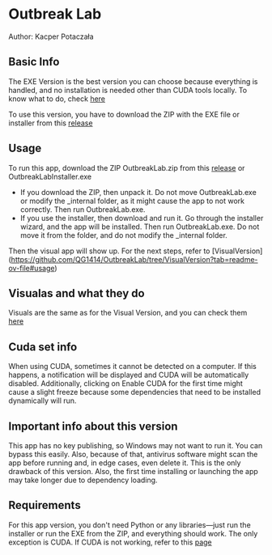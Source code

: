 # Outbreak Lab
Author: Kacper Potaczała


## Basic Info
The EXE Version is the best version you can choose because everything is handled, and no installation is needed other than CUDA tools locally. To know what to do, check [here](https://github.com/QG1414/OutbreakLab?tab=readme-ov-file#cuda-information)

To use this version, you have to download the ZIP with the EXE file or installer from this [release](https://github.com/QG1414/OutbreakLab/releases/tag/ExeVersionRelease)

## Usage
To run this app, download the ZIP OutbreakLab.zip from this [release](https://github.com/QG1414/OutbreakLab/releases/tag/VisualVersionRelease) or OutbreakLabInstaller.exe
 * If you download the ZIP, then unpack it. Do not move OutbreakLab.exe or modify the _internal folder, as it might cause the app to not work correctly. Then run OutbreakLab.exe.
 * If you use the installer, then download and run it. Go through the installer wizard, and the app will be installed. Then run OutbreakLab.exe. Do not move it from the folder, and do not modify the _internal folder.

Then the visual app will show up. For the next steps, refer to [VisualVersion] (https://github.com/QG1414/OutbreakLab/tree/VisualVersion?tab=readme-ov-file#usage)

## Visualas and what they do

Visuals are the same as for the Visual Version, and you can check them [here](https://github.com/QG1414/OutbreakLab/tree/VisualVersion?tab=readme-ov-file#visualas-and-what-they-do)

## Cuda set info
When using CUDA, sometimes it cannot be detected on a computer. If this happens, a notification will be displayed and CUDA will be automatically disabled.
Additionally, clicking on Enable CUDA for the first time might cause a slight freeze because some dependencies that need to be installed dynamically will run.

## Important info about this version
This app has no key publishing, so Windows may not want to run it. You can bypass this easily.
Also, because of that, antivirus software might scan the app before running and, in edge cases, even delete it. This is the only drawback of this version.
Also, the first time installing or launching the app may take longer due to dependency loading.

## Requirements
For this app version, you don't need Python or any libraries—just run the installer or run the EXE from the ZIP, and everything should work.
The only exception is CUDA. If CUDA is not working, refer to this [page](https://github.com/QG1414/OutbreakLab/tree/VisualVersion?tab=readme-ov-file#visualas-and-what-they-do)
